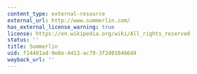 ```yaml
---
content_type: external-resource
external_url: http://www.summerlin.com/
has_external_license_warning: true
license: https://en.wikipedia.org/wiki/All_rights_reserved
status: ''
title: Summerlin
uid: f14401ad-9e8e-4413-ac79-3f2d010466d4
wayback_url: ''
---
```

